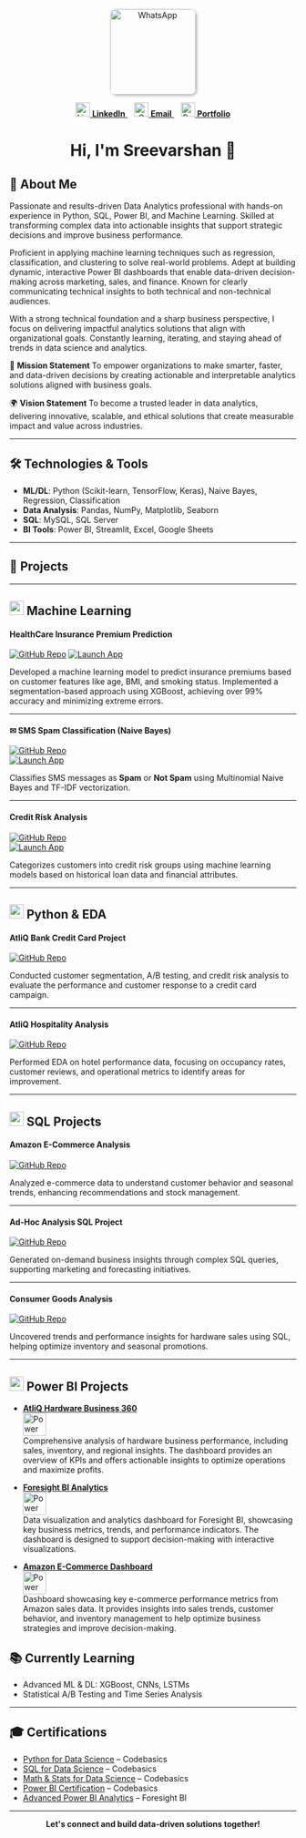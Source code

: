 <p align="center">
  <a href="https://wa.me/your-whatsapp-number">
    <img src="https://github.com/user-attachments/assets/198cb09b-595b-4e9c-98c5-e6265434c392" 
         alt="WhatsApp" 
         title="Click to chat on WhatsApp" 
         width="150" 
         style="border-radius: 10px; box-shadow: 2px 2px 5px rgba(0,0,0,0.3);" />
  </a>
</p>

<p align="center">
  <a href="https://www.linkedin.com/public-profile/settings?trk=d_flagship3_profile_self_view_public_profile" target="_blank">
    <img src="https://github.com/user-attachments/assets/39275837-813c-449f-8e57-b07d4d960102" alt="LinkedIn" width="25" />
    <strong>LinkedIn</strong>
  </a> &nbsp;&nbsp;
  <a href="mailto:itssreevarshan@gmail.com" target="_blank">
    <img src="https://github.com/user-attachments/assets/4dbcff72-493f-4f53-8455-bb5f92aedbbb" alt="Gmail" width="25" />
    <strong>Email</strong>
  </a> &nbsp;&nbsp;
  <a href="https://codebasics.io/portfolio/Sreevarshan-Sivaganam" target="_blank">
    <img src="https://github.com/user-attachments/assets/fbcd53d6-bec9-491d-821b-c70008275dcf" alt="Portfolio" width="25" />
    <strong>Portfolio</strong>
  </a>
</p>

<h1 align="center">Hi, I'm Sreevarshan 👋</h1>

## 🧠 About Me

Passionate and results-driven Data Analytics professional with hands-on experience in Python, SQL, Power BI, and Machine Learning. Skilled at transforming complex data into actionable insights that support strategic decisions and improve business performance.

Proficient in applying machine learning techniques such as regression, classification, and clustering to solve real-world problems. Adept at building dynamic, interactive Power BI dashboards that enable data-driven decision-making across marketing, sales, and finance. Known for clearly communicating technical insights to both technical and non-technical audiences.

With a strong technical foundation and a sharp business perspective, I focus on delivering impactful analytics solutions that align with organizational goals. Constantly learning, iterating, and staying ahead of trends in data science and analytics.

🚀 **Mission Statement**
To empower organizations to make smarter, faster, and data-driven decisions by creating actionable and interpretable analytics solutions aligned with business goals.

🌍 **Vision Statement**
To become a trusted leader in data analytics, delivering innovative, scalable, and ethical solutions that create measurable impact and value across industries.

---

## 🛠️ Technologies & Tools

- **ML/DL**: Python (Scikit-learn, TensorFlow, Keras), Naive Bayes, Regression, Classification  
- **Data Analysis**: Pandas, NumPy, Matplotlib, Seaborn  
- **SQL**: MySQL, SQL Server  
- **BI Tools**: Power BI, Streamlit, Excel, Google Sheets  

---

## 🚀 Projects

---

##  <img src="https://img.icons8.com/color/48/000000/artificial-intelligence.png" width="25"/> Machine Learning

####  HealthCare Insurance Premium Prediction  
[![GitHub Repo](https://img.shields.io/badge/GitHub-Repo-blue?logo=github&logoColor=white)](https://github.com/Sreevarshan-fin/HealthCare-Insurance-Premium-Prediction) 
[![Launch App](https://img.shields.io/badge/Launch%20App-Streamlit-orange?logo=streamlit&logoColor=white)](https://ml-healthcare-premium-prediction-7qrpw78zqct4zhdm7u8v2d.streamlit.app/)

Developed a machine learning model to predict insurance premiums based on customer features like age, BMI, and smoking status. Implemented a segmentation-based approach using XGBoost, achieving over 99% accuracy and minimizing extreme errors.

---

#### ✉  SMS Spam Classification (Naive Bayes)  
[![GitHub Repo](https://img.shields.io/badge/GitHub-Repo-blue?logo=github&logoColor=white)](https://github.com/Sreevarshan-fin/SMS-Spam-Classification-Using-Naive-Bayes)  
[![Launch App](https://img.shields.io/badge/Launch%20App-Streamlit-orange?logo=streamlit&logoColor=white)](https://sms-spam-classification-using-naive-bayes-sjwvf85xws5rdvz86bz3.streamlit.app/)

Classifies SMS messages as **Spam** or **Not Spam** using Multinomial Naive Bayes and TF-IDF vectorization.

---

####   Credit Risk Analysis  
[![GitHub Repo](https://img.shields.io/badge/GitHub-Repo-blue?logo=github&logoColor=white)](https://github.com/Sreevarshan-fin/Credit-Risk-Analysis)  
[![Launch App](https://img.shields.io/badge/Launch%20App-Streamlit-orange?logo=streamlit&logoColor=white)](https://credit-risk-analysis-jj3vtj43niyqoxbokhujxx.streamlit.app/)

Categorizes customers into credit risk groups using machine learning models based on historical loan data and financial attributes.

---

##  <img src="https://img.icons8.com/color/48/000000/python--v1.png" width="25"/> Python & EDA 

####   AtliQ Bank Credit Card Project  
[![GitHub Repo](https://img.shields.io/badge/GitHub-Repo-blue?logo=github&logoColor=white)](https://github.com/Sreevarshan-fin/AtliQ-Bank--Credit-Card-Project)

Conducted customer segmentation, A/B testing, and credit risk analysis to evaluate the performance and customer response to a credit card campaign.

---

####   AtliQ Hospitality Analysis  
[![GitHub Repo](https://img.shields.io/badge/GitHub-Repo-blue?logo=github&logoColor=white)](https://github.com/Sreevarshan-fin/AtliQ-Hospitality-Analysis)

Performed EDA on hotel performance data, focusing on occupancy rates, customer reviews, and operational metrics to identify areas for improvement.

---

## <img src="https://img.icons8.com/ios-filled/50/000000/sql.png" width="25"/>  SQL Projects

####  Amazon E-Commerce Analysis  
[![GitHub Repo](https://img.shields.io/badge/GitHub-Repo-blue?logo=github&logoColor=white)](https://github.com/Sreevarshan-fin/SQL-Project---Amazon-E-Commerce)

Analyzed e-commerce data to understand customer behavior and seasonal trends, enhancing recommendations and stock management.

---

#### Ad-Hoc Analysis SQL Project  
[![GitHub Repo](https://img.shields.io/badge/GitHub-Repo-blue?logo=github&logoColor=white)](https://github.com/Sreevarshan-fin/SQL-Project-Ad-Hoc-Analysis)

Generated on-demand business insights through complex SQL queries, supporting marketing and forecasting initiatives.

---

####  Consumer Goods Analysis  
[![GitHub Repo](https://img.shields.io/badge/GitHub-Repo-blue?logo=github&logoColor=white)](https://github.com/Sreevarshan-fin/AtliQ-Hardware-Consumer-Goods-Analysis-FY2020-2021-)

Uncovered trends and performance insights for hardware sales using SQL, helping optimize inventory and seasonal promotions.

---

## <img src="https://img.icons8.com/color/48/000000/power-bi.png" width="25"/>  Power BI Projects


- **[AtliQ Hardware Business 360](https://github.com/Sreevarshan-fin/AtliQ-Hardware-Business-360)**  
  [<img src="https://img.icons8.com/color/48/000000/power-bi.png" alt="Power BI Live App" title="View Power BI Dashboard" width="40"/>](https://app.powerbi.com/view?r=eyJrIjoiZmI3MDQwMjktZTA3Zi00ZmM3LWIyNzQtZmEzZmNhMjBiM2U1IiwidCI6ImM2ZTU0OWIzLTVmNDUtNDAzMi1hYWU5LWQ0MjQ0ZGM1YjJjNCJ9)  
  Comprehensive analysis of hardware business performance, including sales, inventory, and regional insights. The dashboard provides an overview of KPIs and offers actionable insights to optimize operations and maximize profits.

- **[Foresight BI Analytics](https://github.com/Sreevarshan-fin/Foresight-BI-Analytics)**  
  [<img src="https://img.icons8.com/color/48/000000/power-bi.png" alt="Power BI Live App" title="View Power BI Dashboard" width="40"/>](https://app.powerbi.com/view?r=eyJrIjoiYmYwZmY2MDctYzkwZi00ZWZmLWJiZjItNDA0NzY0YjdhNWY4IiwidCI6ImM2ZTU0OWIzLTVmNDUtNDAzMi1hYWU5LWQ0MjQ0ZGM1YjJjNCJ9)  
  Data visualization and analytics dashboard for Foresight BI, showcasing key business metrics, trends, and performance indicators. The dashboard is designed to support decision-making with interactive visualizations.

- **[Amazon E-Commerce Dashboard](https://github.com/Sreevarshan-fin/SQL-Project---Amazon-E-Commerce)**  
  [<img src="https://img.icons8.com/color/48/000000/power-bi.png" alt="Power BI Live App" title="View Power BI Dashboard" width="40"/>](https://app.powerbi.com/view?r=eyJrIjoiODNjNjllNmUtOTg3My00NDU4LWFjOGMtNjQ1NmVjZGI3MWNmIiwidCI6ImM2ZTU0OWIzLTVmNDUtNDAzMi1hYWU5LWQ0MjQ0ZGM1YjJjNCJ9)  
  Dashboard showcasing key e-commerce performance metrics from Amazon sales data. It provides insights into sales trends, customer behavior, and inventory management to help optimize business strategies and improve decision-making.


## 📚 Currently Learning

- Advanced ML & DL: XGBoost, CNNs, LSTMs  
- Statistical A/B Testing and Time Series Analysis  

---

## 🎓 Certifications

- [Python for Data Science](https://codebasics.io/certificate/CB-48-495191) – Codebasics  
- [SQL for Data Science](https://codebasics.io/certificate/CB-50-495191) – Codebasics  
- [Math & Stats for Data Science](https://codebasics.io/certificate/CB-63-495191) – Codebasics  
- [Power BI Certification](https://codebasics.io/certificate/CB-49-495191) – Codebasics  
- [Advanced Power BI Analytics](https://training.foresightbi.com.ng/certificates/rihluvmyez) – Foresight BI  

---

<p align="center"><strong>Let's connect and build data-driven solutions together!</strong></p>

